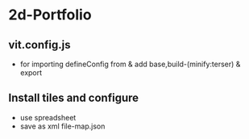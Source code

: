 ﻿# 2d-Portfolio

## vit.config.js

- for importing defineConfig from & add base,build-(minify:terser) & export

## Install tiles and configure

- use spreadsheet
- save as xml file-map.json
